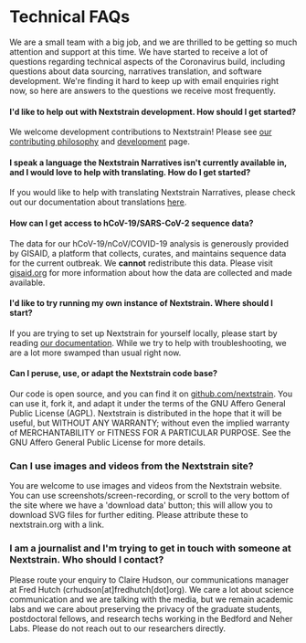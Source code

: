 # Technical FAQs

We are a small team with a big job, and we are thrilled to be getting so much attention and support at this time. We have started to receive a lot of questions regarding technical aspects of the Coronavirus build, including questions about data sourcing, narratives translation, and software development. We're finding it hard to keep up with email enquiries right now, so here are answers to the questions we receive most frequently.

#### I'd like to help out with Nextstrain development. How should I get started?

We welcome development contributions to Nextstrain!
Please see [our contributing philosophy](../../../guides/share/sharing-data) and [development](https://github.com/nextstrain/.github/blob/master/CONTRIBUTING.md) page.

#### I speak a language the Nextstrain Narratives isn't currently available in, and I would love to help with translating. How do I get started?

If you would like to help with translating Nextstrain Narratives, please check out our documentation about translations [here](https://github.com/nextstrain/ncov/blob/master/TRANSLATION_DOCS.md).

#### How can I get access to hCoV-19/SARS-CoV-2 sequence data?

The data for our hCoV-19/nCoV/COVID-19 analysis is generously provided by GISAID, a platform that collects, curates, and maintains sequence data for the current outbreak. We **cannot** redistribute this data. Please visit [gisaid.org](https://www.gisaid.org/) for more information about how the data are collected and made available.

#### I'd like to try running my own instance of Nextstrain. Where should I start?

If you are trying to set up Nextstrain for yourself locally, please start by reading [our documentation](https://nextstrain.org/docs/getting-started/introduction). While we try to help with troubleshooting, we are a lot more swamped than usual right now.

#### Can I peruse, use, or adapt the Nextstrain code base?

Our code is open source, and you can find it on [github.com/nextstrain](https://github.com/nextstrain). You can use it, fork it, and adapt it under the terms of the GNU Affero General Public License (AGPL). Nextstrain is distributed in the hope that it will be useful, but WITHOUT ANY WARRANTY; without even the implied warranty of MERCHANTABILITY or FITNESS FOR A PARTICULAR PURPOSE. See the GNU Affero General Public License for more details.

### Can I use images and videos from the Nextstrain site?

You are welcome to use images and videos from the Nextstrain website. You can use screenshots/screen-recording, or scroll to the very bottom of the site where we have a 'download data' button; this will allow you to download SVG files for further editing. Please attribute these to nextstrain.org with a link.

### I am a journalist and I'm trying to get in touch with someone at Nextstrain. Who should I contact?

Please route your enquiry to Claire Hudson, our communications manager at Fred Hutch (crhudson[at]fredhutch[dot]org). We care a lot about science communication and we are talking with the media, but we remain academic labs and we care about preserving the privacy of the graduate students, postdoctoral fellows, and research techs working in the Bedford and Neher Labs. Please do not reach out to our researchers directly.
